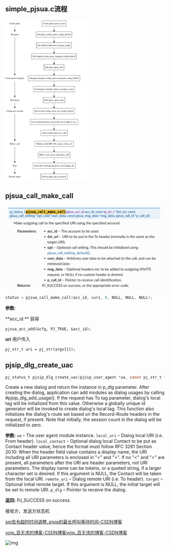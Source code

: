 ## simple_pjsua.c流程

<img src="../img/make_call流程.png" alt="img" style="zoom:50%;" />

## pjsua_call_make_call

<img src="../img/pjsua_call_make_call.png" alt="img" style="zoom:50%;" />

```c
status = pjsua_call_make_call(acc_id, &uri, 0, NULL, NULL, NULL);
```

**参数:**

**acc_id ** 获得

```
pjsua_acc_add(&cfg, PJ_TRUE, &acc_id);
```

**uri** 用户传入

```
pj_str_t uri = pj_str(argv[1]);
```



## pjsip_dlg_create_uac

```c
pj_status_t pjsip_dlg_create_uac(pjsip_user_agent *ua, const pj_str_t *local_uri, const pj_str_t *local_contact, const pj_str_t *remote_uri, const pj_str_t *target, pjsip_dialog **p_dlg)
```

Create a new dialog and return the instance in p_dlg parameter. After creating the dialog, application can add modules as dialog usages by calling #pjsip_dlg_add_usage(). If the request has To tag parameter, dialog's local tag will be initialized from this value. Otherwise a globally unique id generator will be invoked to create dialog's local tag. This function also initializes the dialog's route set based on the Record-Route headers in the request, if present. Note that initially, the session count in the dialog will be initialized to zero.

**参数:**
`ua` – The user agent module instance.
`local_uri` – Dialog local URI (i.e. From header).
`local_contact` – Optional dialog local Contact to be put as Contact header value, hence the format must follow RFC 3261 Section 20.10: When the header field value contains a display name, the URI including all URI parameters is enclosed in "<" and ">". If no "<" and ">" are present, all parameters after the URI are header parameters, not URI parameters. The display name can be tokens, or a quoted string, if a larger character set is desired. If this argument is NULL, the Contact will be taken from the local URI.
`remote_uri` – Dialog remote URI (i.e. To header).
`target` – Optional initial remote target. If this argument is NULL, the initial target will be set to remote URI.
`p_dlg` – Pointer to receive the dialog.

**返回:**
PJ_SUCCESS on success.





接收方，发送方状态机

[sip信令超时时间调整_pjsip的最长呼叫等待时间-CSDN博客](https://blog.csdn.net/croop520/article/details/78666799)

[voip_百无求的博客-CSDN博客](https://blog.csdn.net/twd_1991/category_7700884.html)[voip_百无求的博客-CSDN博客](https://blog.csdn.net/twd_1991/category_7700884.html)

![img](https://img-blog.csdn.net/20171129164001702?watermark/2/text/aHR0cDovL2Jsb2cuY3Nkbi5uZXQvY3Jvb3A1MjA=/font/5a6L5L2T/fontsize/400/fill/I0JBQkFCMA==/dissolve/70/gravity/Center)